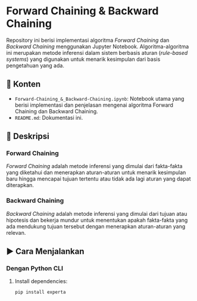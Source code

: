 # Forward Chaining & Backward Chaining

Repository ini berisi implementasi algoritma *Forward Chaining* dan *Backward Chaining* menggunakan Jupyter Notebook. Algoritma-algoritma ini merupakan metode inferensi dalam sistem berbasis aturan (*rule-based systems*) yang digunakan untuk menarik kesimpulan dari basis pengetahuan yang ada.

## 📁 Konten

- `Forward-Chaining_&_Backward-Chaining.ipynb`: Notebook utama yang berisi implementasi dan penjelasan mengenai algoritma Forward Chaining dan Backward Chaining.
- `README.md`: Dokumentasi ini.

## 🧠 Deskripsi

### Forward Chaining

*Forward Chaining* adalah metode inferensi yang dimulai dari fakta-fakta yang diketahui dan menerapkan aturan-aturan untuk menarik kesimpulan baru hingga mencapai tujuan tertentu atau tidak ada lagi aturan yang dapat diterapkan.

### Backward Chaining

*Backward Chaining* adalah metode inferensi yang dimulai dari tujuan atau hipotesis dan bekerja mundur untuk menentukan apakah fakta-fakta yang ada mendukung tujuan tersebut dengan menerapkan aturan-aturan yang relevan.

## ▶️ Cara Menjalankan

### Dengan Python CLI
1. Install dependencies:
   ```bash
   pip install experta
